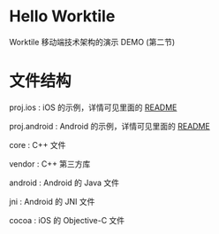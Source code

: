 # Hello Worktile
Worktile 移动端技术架构的演示 DEMO (第二节)

# 文件结构
proj.ios : iOS 的示例，详情可见里面的 [README](https://github.com/DaYeSquad/worktilerwdemo/tree/master/proj.ios)

proj.android : Android 的示例，详情可见里面的 [README](https://github.com/DaYeSquad/worktilerwdemo/tree/master/proj.android)

core : C++ 文件

vendor : C++ 第三方库

android : Android 的 Java 文件

jni : Android 的 JNI 文件

cocoa : iOS 的 Objective-C 文件
